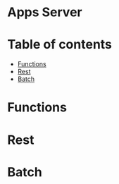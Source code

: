 # Apps Server

# Table of contents

- [Functions](#functions)
- [Rest](#rest)
- [Batch](#batch)

# Functions

# Rest

# Batch